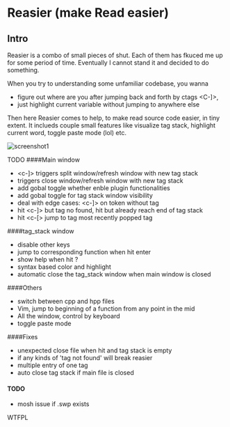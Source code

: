# Reasier (make Read easier) 

## Intro
Reasier is a combo of small pieces of shut. Each of them has fkuced me up for some period of time. Eventually I cannot stand it and decided to do something. 

When you try to understanding some unfamiliar codebase, you wanna
* figure out where are you after jumping back and forth by ctags <C-]>, 
* just highlight current variable without jumping to anywhere else

Then here Reasier comes to help, to make read source code easier, in tiny extent. It inclueds couple small features like visualize tag stack, highlight current word, toggle paste mode (lol) etc.

![screenshot1](http://i.imgur.com/WrqFZzg.png)

TODO
####Main window 
-  <c-]> triggers split window/refresh window with new tag stack
-  <c-t> triggers close window/refresh window with new tag stack
-  add gobal toggle whether enble plugin functionalities
-  add gobal toggle for tag stack window visibility
-  deal with edge cases: <c-]> on token without tag
-  hit <c-]> but tag no found, hit <c-t> but already reach end of tag stack
-  hit <c-[> jump to tag most recently popped tag


####tag_stack window
-  disable other keys
-  jump to corresponding function when hit enter
-  show help when hit ?
-  syntax based color and highlight
-  automatic close the tag_stack window when main window is closed

####Others
-  switch between cpp and hpp files
-  Vim, jump to beginning of a function from any point in the mid
-  All the window, control by keyboard
-  toggle paste mode

####Fixes
-  unexpected close file when hit <C-t> and tag stack is empty
-  if any kinds of 'tag not found' will break reasier
-  multiple entry of one tag
-  auto close tag stack if main file is closed



#### TODO
-  mosh issue if .swp exists

<a href="http://www.wtfpl.net/"><img
       src="http://www.wtfpl.net/wp-content/uploads/2012/12/wtfpl-badge-4.png"
       width="80" height="15" alt="WTFPL" /></a>
